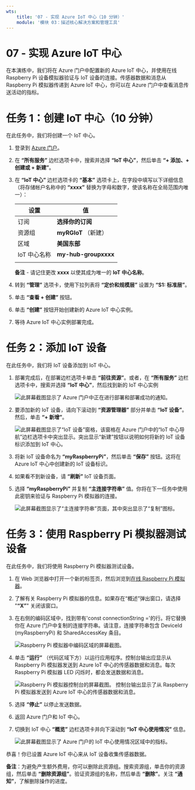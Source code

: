 ```yaml
---
wts:
    title: '07 - 实现 Azure IoT 中心（10 分钟）'
    module: '模块 03：描述核心解决方案和管理工具'
---
```

# 07 - 实现 Azure IoT 中心

在本演练中，我们将在 Azure 门户中配置新的 Azure IoT 中心，并使用在线 Raspberry Pi 设备模拟器验证与 IoT 设备的连接。传感器数据和消息从 Raspberry Pi 模拟器传递到 Azure IoT 中心，你可以在 Azure 门户中查看消息传送活动的指标。

# 任务 1：创建 IoT 中心（10 分钟）

在此任务中，我们将创建一个 IoT 中心。 

1. 登录到 [Azure 门户](https://portal.azure.com)。

2. 在 **“所有服务”** 边栏选项卡中，搜索并选择 **“IoT 中心”**，然后单击 **“+ 添加、+ 创建或 + 新建”**。

3. 在 **“IoT 中心”** 边栏选项卡的 **“基本”** 选项卡上，在字段中填写以下详细信息（将存储帐户名称中的 **“xxxx”** 替换为字母和数字，使该名称在全局范围内唯一）：

    | 设置 | 值 |
    |--|--|
    | 订阅 | **选择你的订阅** |
    | 资源组 |  **myRGIoT** （新建）|
    | 区域 | **美国东部** |
    | IoT 中心名称 | **my-hub-groupxxxx** |
    | | |

    **备注** - 请记住更改 **xxxx** 以使其成为唯一的 **IoT 中心名称**。

4. 转到 **“管理”** 选项卡，使用下拉列表将 **“定价和规模层”** 设置为 **“S1: 标准层”**。

5. 单击 **“查看 + 创建”** 按钮。

6. 单击 **“创建”** 按钮开始创建新的 Azure IoT 中心实例。

7. 等待 Azure IoT 中心实例部署完成。 

# 任务 2：添加 IoT 设备

在此任务中，我们将 IoT 设备添加到 IoT 中心。 

1. 部署完成后，在部署边栏选项卡单击 **“前往资源”**。或者，在 **“所有服务”** 边栏选项卡中，搜索并选择 **“IoT 中心”**，然后找到新的 IoT 中心实例

	![此屏幕截图显示了 Azure 门户中正在进行部署和部署成功的通知。](../images/0601.png)

2. 要添加新的 IoT 设备，请向下滚动到 **“资源管理器”** 部分并单击 **“IoT 设备”**。然后，单击 **“+ 新增”**。

	![此屏幕截图显示了“IoT 设备”窗格，该窗格在 Azure 门户中的“IoT 中心导航”边栏选项卡中突出显示。突出显示“新建”按钮以说明如何将新的 IoT 设备标识添加到 IoT 中心。](../images/0602.png)

3. 将新 IoT 设备命名为 **“myRaspberryPi”**，然后单击 **“保存”** 按钮。这将在 Azure IoT 中心中创建新的 IoT 设备标识。

4. 如果看不到新设备，请 **“刷新”** IoT 设备页面。 

5. 选择 **“myRaspberryPi”** 并复制 **“主连接字符串”** 值。你将在下一任务中使用此密钥来验证与 Raspberry Pi 模拟器的连接。

	![此屏幕截图显示了“主连接字符串”页面，其中突出显示了“复制”图标。](../images/0603.png)

# 任务 3：使用 Raspberry Pi 模拟器测试设备

在此任务中，我们将使用 Raspberry Pi 模拟器测试设备。 

1. 在 Web 浏览器中打开一个新的标签页，然后浏览到[在线 Raspberry Pi 模拟器](https://azure-samples.github.io/raspberry-pi-web-simulator/#Getstarted)。 

2. 了解有关 Raspberry Pi 模拟器的信息。如果存在“概述”弹出窗口，请选择 "**“X”**"  关闭该窗口。

3. 在右侧的编码区域中，找到带有'const connectionString ='的行。将它替换你在 Azure 门户中复制的连接字符串。请注意，连接字符串包含 DeviceId (myRaspberryPi) 和 SharedAccessKey 条目。

	![Raspberry Pi 模拟器中编码区域的屏幕截图。](../images/0604.png)

4. 单击 **“运行”** （代码区域下方）以运行应用程序。控制台输出应显示从 Raspberry Pi 模拟器发送到 Azure IoT 中心的传感器数据和消息。每次 Raspberry Pi 模拟器 LED 闪烁时，都会发送数据和消息。 

	![Raspberry Pi 模拟器控制台的屏幕截图。  控制台输出显示了从 Raspberry Pi 模拟器发送到 Azure IoT 中心的传感器数据和消息。](../images/0605.png)

5. 选择 **“停止”** 以停止发送数据。

6. 返回 Azure 门户和 IoT 中心。

7. 切换到 IoT 中心 **“概览”** 边栏选项卡并向下滚动到 **“IoT 中心使用情况”** 信息。

	![此屏幕截图显示了 Azure 门户的 IoT 中心使用情况区域中的指标。](../images/0606.png)


恭喜！你已设置 Azure IoT 中心来从 IoT 设备收集传感器数据。

**备注**：为避免产生额外费用，你可以删除此资源组。搜索资源组，单击你的资源组，然后单击 **“删除资源组”**。验证资源组的名称，然后单击 **“删除”**。关注 **“通知”**，了解删除操作的进度。
